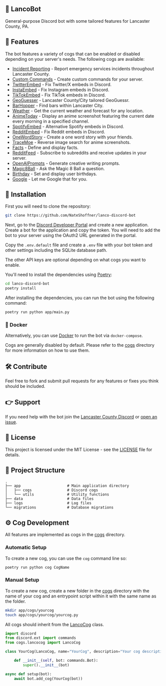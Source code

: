 🌹 LancoBot
----------------

General-purpose Discord bot with some tailored features for Lancaster County, PA.

🎉 Features
----------------

The bot features a variety of cogs that can be enabled or disabled depending on your server's needs. The following cogs are available:

- [Incident Reporting](https://github.com/NateShoffner/lanco-discord-bot/tree/master/app/cogs/incidents) - Report emergency services incidents throughout Lancaster County.
- [Custom Commands](https://github.com/NateShoffner/lanco-discord-bot/tree/master/app/cogs/commands) - Create custom commands for your server.
- [TwitterEmbed](https://github.com/NateShoffner/lanco-discord-bot/tree/master/app/cogs/twitterembed) - Fix Twitter/X embeds in Discord.
- [InstaEmbed](https://github.com/NateShoffner/lanco-discord-bot/tree/master/app/cogs/instaembed) - Fix Instagram embeds in Discord.
- [TikTokEmbed](https://github.com/NateShoffner/lanco-discord-bot/tree/master/app/cogs/tiktokembed) - Fix TikTok embeds in Discord.
- [GeoGuesser](https://github.com/NateShoffner/lanco-discord-bot/tree/master/app/cogs/geoguesser) - Lancaster County/City tailored GeoGuessr.
- [BarHopper](https://github.com/NateShoffner/lanco-discord-bot/tree/master/app/cogs/barhopper) - Find bars within Lancaster City.
- [Weather](https://github.com/NateShoffner/lanco-discord-bot/tree/master/app/cogs/weather) - Get the current weather and forecast for any location.
- [AnimeToday](https://github.com/NateShoffner/lanco-discord-bot/tree/master/app/cogs/animetoday) - Display an anime screenshot featuring the current date every morning in a specified channel.
- [SpotifyEmbed](https://github.com/NateShoffner/lanco-discord-bot/tree/master/app/cogs/spotifyembed) - Alternative Spotify embeds in Discord.
- [RedditEmbed](https://github.com/NateShoffner/lanco-discord-bot/tree/master/app/cogs/redditembed) - Fix Reddit embeds in Discord.
- [OneWordStory](https://github.com/NateShoffner/lanco-discord-bot/tree/master/app/cogs/onewordstory) - Create a one word story with your friends.
- [TraceMoe](https://github.com/NateShoffner/lanco-discord-bot/tree/master/app/cogs/tracemoe) - Reverse image search for anime screenshots.
- [Facts](https://github.com/NateShoffner/lanco-discord-bot/tree/master/app/cogs/facts) - Define and display facts.
- [RedditFeed](https://github.com/NateShoffner/lanco-discord-bot/tree/master/app/cogs/redditfeed) - Subscribe to subreddits and receive updates in your server.
- [OpenAIPrompts](https://github.com/NateShoffner/lanco-discord-bot/tree/master/app/cogs/openaiprompts) - Generate creative writing prompts.
- [Magic8Ball](https://github.com/NateShoffner/lanco-discord-bot/tree/master/app/cogs/magic8ball) - Ask the Magic 8 Ball a question.
- [Birthday](https://github.com/NateShoffner/lanco-discord-bot/tree/master/app/cogs/birthday) - Set and display user birthdays.
- [Google](https://github.com/NateShoffner/lanco-discord-bot/tree/master/app/cogs/google) - Let me Google that for you.

🚀 Installation
----------------

First you will need to clone the repository:

```bash
git clone https://github.com/NateShoffner/lanco-discord-bot
```

Next, go to the [Discord Developer Portal](https://discord.com/developers/applications) and create a new application. Create a bot for the application and copy the token. You will need to add the bot to your server using the OAuth2 URL generated in the portal.

Copy the `.env.default` file and create a `.env` file with your bot token and other settings including the SQLite database path.

The other API keys are optional depending on what cogs you want to enable.

You'll need to install the dependencies using [Poetry](https://python-poetry.org/):

```bash
cd lanco-discord-bot
poetry install
```

After installing the dependencies, you can run the bot using the following command:

```bash
poetry run python app/main.py
```

### 🐳 Docker

Alternatively, you can use [Docker](https://www.docker.com/) to run the bot via `docker-compose`.

Cogs are generally disabled by default. Please refer to the [cogs](app/cogs) directory for more information on how to use them.

🛠️ Contribute
-------------------

Feel free to fork and submit pull requests for any features or fixes you think should be included.

👉 Support
-------------------

If you need help with the bot join the [Lancaster County Discord](https://discord.gg/yfFp4VaZFt) or [open an issue](https://github.com/NateShoffner/lanco-discord-bot/issues/new).

📝 License
-------------------

This project is licensed under the MIT License - see the [LICENSE](LICENSE) file for details.


📂 Project Structure
-------------------

    .
    ├── app                     # Main application directory
    │   ├── cogs                # Discord cogs
    │   └── utils               # Utility functions
    ├── data                    # Data files
    ├── logs                    # Log files
    └── migrations              # Database migrations

⚙️ Cog Development
-------------------

All features are implemented as cogs in the [cogs](app/cogs) directory.

### Automatic Setup

To create a new cog, you can use the `cog` command line so:

```bash
poetry run python cog CogName
```

### Manual Setup

To create a new cog, create a new folder in the [cogs](app/cogs) directory with the name of your cog and an entrypoint script within it with the same name as the folder.

```bash
mkdir app/cogs/yourcog
touch app/cogs/yourcog/yourcog.py
```

All cogs should inherit from the [LancoCog](app/cogs/lancocog.py) class.

```python
import discord
from discord.ext import commands
from cogs.lancocog import LancoCog

class YourCog(LancoCog, name="YourCog", description="Your cog description."):

    def __init__(self, bot: commands.Bot):
        super().__init__(bot)

async def setup(bot):
    await bot.add_cog(YourCog(bot))
```